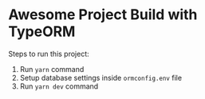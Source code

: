 # Awesome Project Build with TypeORM

Steps to run this project:

1. Run `yarn` command
2. Setup database settings inside `ormconfig.env` file
3. Run `yarn dev` command

